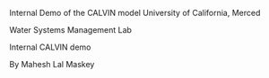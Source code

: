 Internal Demo of the CALVIN model
University of California, Merced

Water Systems Management Lab

Internal CALVIN demo

By Mahesh Lal Maskey
